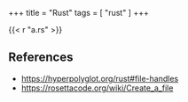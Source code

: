 +++
title = "Rust"
tags = [ "rust" ]
+++

{{< r "a.rs" >}}

## References

- <https://hyperpolyglot.org/rust#file-handles>
- <https://rosettacode.org/wiki/Create_a_file>
